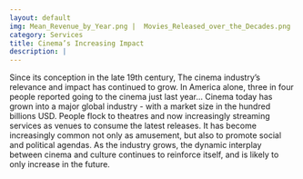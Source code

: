 ```yaml
---
layout: default
img: Mean_Revenue_by_Year.png |  Movies_Released_over_the_Decades.png
category: Services
title: Cinema’s Increasing Impact
description: |
---
```


Since its conception in the late 19th century, The cinema industry’s relevance and impact has continued to grow. In America alone, three in four people reported going to the cinema just last year… Cinema today has grown into a major global industry - with a market size in the hundred billions USD. People flock to theatres and now increasingly streaming services as venues to consume the latest releases. It has become increasingly common not only as amusement, but also to promote social and political agendas. As the industry grows, the dynamic interplay between cinema and culture continues to reinforce itself, and is likely to only increase in the future.
